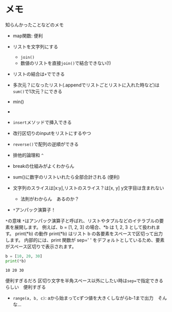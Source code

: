 # メモ

知らんかったことなどのメモ  

- map関数: 便利
- リストを文字列にする
  - `join()`
  - 数値のリストを直接`join()`で結合できない(!)

- リストの結合は`+`でできる
- 多次元？になったリスト(.appendでリストごとリストに入れた時など)は`sum()`で1次元？にできる

- min()
- 
- `insert`メソッドで挿入できる

- 改行区切りのinputをリストにするやつ

- `reverse()`で配列の逆順ができる
- 排他的論理和 `^`

- breakの仕組みがよくわからん

- sum()に数字のリストいれたら全部合計される (便利)

- 文字列のスライスは[x:y],リストのスライス？は[x, y] y文字目は含まれない
  - 法則がわからん　あるのか？

- `*`アンパック演算子！

`*`の意味
`*`はアンパック演算子と呼ばれ、リストやタプルなどのイテラブルの要素を展開します。
例えば、b = [1, 2, 3] の場合、*b は 1, 2, 3 として扱われます。
print(*b) の動作
print(*b) はリスト b の各要素をスペースで区切って出力します。
内部的には、print 関数が sep=' ' をデフォルトとしているため、要素がスペース区切りで表示されます。

```python
b = [10, 20, 30]
print(*b)
```

```console
10 20 30
```

便利すぎるだろ
区切り文字を半角スペース以外にしたい時は`sep=`で指定できるらしい　便利すぎる

- `range(a, b, c)`: aから始まってcずつ値を大きくしながらb-1まで出力　そんな...

